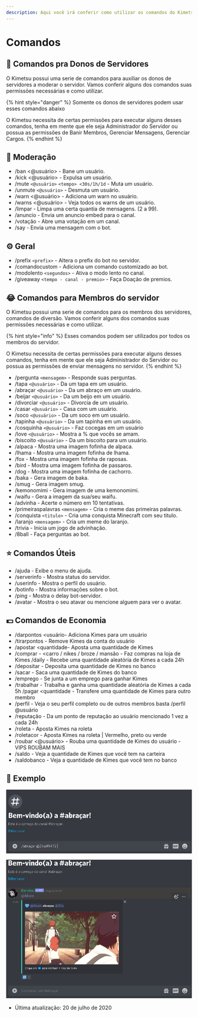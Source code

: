 ```yaml
---
description: Aqui você irá conferir como utilizar os comandos do Kimetsu.
---
```


# Comandos

## 🔧 Comandos pra Donos de Servidores

O Kimetsu possui uma serie de comandos para auxiliar os donos de servidores a moderar o servidor. Vamos conferir alguns dos comandos suas permissões necessárias e como utilizar.

{% hint style="danger" %}
Somente os donos de servidores podem usar esses comandos abaixo

O Kimetsu necessita de certas permissões para executar alguns desses comandos, tenha em mente que ele seja Administrador do Servidor ou possua as permissões de Banir Membros, Gerenciar Mensagens, Gerenciar Cargos.
{% endhint %}

## 🔧 Moderação

* /ban &lt;@usuário&gt;  - Bane um usuário. 
* /kick &lt;@usuário&gt;  - Expulsa um usuário. 
*  /mute `<@usuário>` `<tempo> <30s/1h/1d` - Muta um usuário. 
* /unmute `<@usuário>` - Desmuta um usuário.
* /warn &lt;@usuário&gt;  - Adiciona um warn no usuário. 
* /warns &lt;@usuário&gt; - Veja todos os warns de um usuário. 
* /limpar  - Limpa uma certa quantia de mensagens. \(2 a 99\). 
* /anuncio   - Envia um anuncio embed para o canal. 
* /votação   - Abre uma votação em um canal. 
* /say - Envia uma mensagem com o bot.

## ⚙️ Geral

*  /prefix `<prefix>` - Altera o prefix do bot no servidor. 
* /comandocustom - Adiciona um comando customizado ao bot. 
* /modolento `<segundos>` - Ativa o modo lento no canal.
*  /giveaway `<tempo - canal - premio>` - Faça Doação de premios.

## 😂 Comandos para Membros do servidor

O Kimetsu possui uma serie de comandos para os membros dos servidores, comandos de diversão. Vamos conferir alguns dos comandos suas permissões necessárias e como utilizar.

{% hint style="info" %}
Esses comandos podem ser utilizados por todos os membros do servidor. 

O Kimetsu necessita de certas permissões para executar alguns desses comandos, tenha em mente que ele seja Administrador do Servidor ou possua as permissões de enviar mensagens no servidor.
{% endhint %}

*  /pergunta `<mensagem>` - Responde suas perguntas. 
* /tapa `<@usuário>` - Da um tapa em um usuário. 
* /abraçar `<@usuário>` - Da um abraço em um usuário. 
* /beijar `<@usuário>` - Da um beijo em um usuário. 
* /divorciar `<@usuário>` - Divorcia de um usuário. 
* /casar `<@usuário>` - Casa com um usuário.
*  /soco `<@usuário>` - Da um soco em um usuário. 
* /tapinha `<@usuário>` - Da um tapinha em um usuário. 
* /cosquinha `<@usuário>` - Faz cocegas em um usuário 
* /love `<@usuário>` - Mostra a % que vocês se amam. 
* /biscoito `<@usuário>` - Da um biscoito para um usuário.
* /alpaca - Mostra uma imagem fofinha de alpaca.
*  /lhama - Mostra uma imagem fofinha de lhama.
*  /fox - Mostra uma imagem fofinha de raposas. 
* /bird - Mostra uma imagem fofinha de passaros. 
* /dog - Mostra uma imagem fofinha de cachorro. 
* /baka - Gera imagem de baka. 
* /smug - Gera imagem smug. 
* /kemonomimi - Gera imagem de uma kemonomimi. 
* /waifu - Gera a imagem da sua/seu waifu. 
* /advinha - Acerte o número em 10 tentativas.
*  /primeiraspalavras `<mensagem>` - Cria o meme das primeiras palavras.
* /conquista `<titulo>` - Cria uma conquista Minecraft com seu titulo.
* /laranjo `<mensagem>` - Cria um meme do laranjo. 
* /trivia - Inicia um jogo de advinhação. 
* /8ball - Faça perguntas ao bot.

## ⭐ Comandos Úteis

* /ajuda - Exibe o menu de ajuda. 
* /serverinfo - Mostra status do servidor. 
* /userinfo - Mostra o perfil do usuário. 
* /botinfo - Mostra informações sobre o bot. 
* /ping - Mostra o delay bot-servidor. 
* /avatar - Mostra o seu atavar ou mencione alguem para ver o avatar.

## 💵 Comandos de Economia

* /darpontos  &lt;usuário- Adiciona Kimes para um usuário
*  /tirarpontos  - Remove Kimes da conta do usuário 
* /apostar &lt;quantidade- Aposta uma quantidade de Kimes
*  /comprar - &lt;carro / nikes / broze / mansão - Faz compras na loja de Kimes /daily - Recebe uma quantidade aleatória de Kimes a cada 24h 
* /depositar  - Deposita uma quantidade de Kimes no banco 
* /sacar  - Saca uma quantidade de Kimes do banco 
* /emprego - Se junta a um emprego para ganhar Kimes 
* /trabalhar - Trabalha e ganha uma quantidade aleatória de Kimes a cada 5h /pagar &lt;quantidade - Transfere uma quantidade de Kimes para outro membro 
* /perfil - Veja o seu perfil completo ou de outros membros basta /perfil @usuário
*  /reputação  - Da um ponto de reputação ao usuário mencionado 1 vez a cada 24h 
* /roleta  - Aposta Kimes na roleta 
* /roletacor   - Aposta Kimes na roleta \| Vermelho, preto ou verde 
* /roubar &lt;@usuário&gt; - Rouba uma quantidade de Kimes do usuário - VIPS ROUBAM MAIS 
* /saldo - Veja a quantidade de Kimes que você tem na carteira 
* /saldobanco - Veja a quantidade de Kimes que você tem no banco

## 🚀 Exemplo

![/abra&#xE7;ar @usu&#xE1;rio](.gitbook/assets/abracar.png)

![/abra&#xE7;ar @usu&#xE1;rio](.gitbook/assets/abracar2.png)



* Última atualização: 20 de julho de 2020

